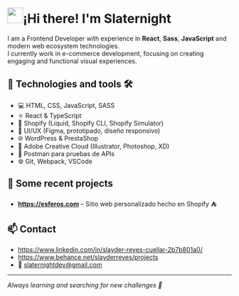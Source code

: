# <img src="https://media.giphy.com/media/hvRJCLFzcasrR4ia7z/giphy.gif" width="35">¡Hi there! I'm Slaternight

I am a Frontend Developer with experience in **React**, **Sass**, **JavaScript** and modern web ecosystem technologies. <br> I currently work in e-commerce development, focusing on creating engaging and functional visual experiences.

## 🚀 Technologies and tools 🛠️

- 💻 HTML, CSS, JavaScript, SASS
- ⚛️ React & TypeScript
- 🛒 Shopify (Liquid, Shopify CLI, Shopify Simulator)
- 🧠 UI/UX (Figma, prototipado, diseño responsivo)
- 🌐 WordPress & PrestaShop
- 🎨 Adobe Creative Cloud (Illustrator, Photoshop, XD)
- 🧪 Postman para pruebas de APIs
- ⚙️ Git, Webpack, VSCode

## 🧩 Some recent projects

- **https://esferos.com** – Sitio web personalizado hecho en Shopify ⛺

## 📫 Contact

- https://www.linkedin.com/in/slayder-reyes-cuellar-2b7b801a0/
- https://www.behance.net/slayderreyes/projects
- 📧 slaternightdev@gmail.com

---

_Always learning and searching for new challenges 🚀_
